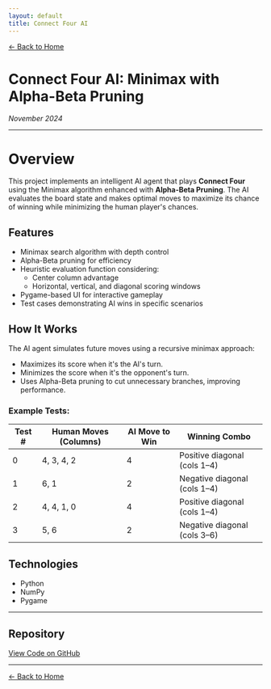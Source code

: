```yaml
---
layout: default
title: Connect Four AI
---
```


[← Back to Home](../index.html)

# Connect Four AI: Minimax with Alpha-Beta Pruning
*November 2024*

---
# Overview

This project implements an intelligent AI agent that plays **Connect Four** using the Minimax algorithm enhanced with **Alpha-Beta Pruning**. The AI evaluates the board state and makes optimal moves to maximize its chance of winning while minimizing the human player's chances.

## Features
- Minimax search algorithm with depth control
- Alpha-Beta pruning for efficiency
- Heuristic evaluation function considering:
  - Center column advantage
  - Horizontal, vertical, and diagonal scoring windows
- Pygame-based UI for interactive gameplay
- Test cases demonstrating AI wins in specific scenarios

## How It Works
The AI agent simulates future moves using a recursive minimax approach:
- Maximizes its score when it's the AI's turn.
- Minimizes the score when it's the opponent's turn.
- Uses Alpha-Beta pruning to cut unnecessary branches, improving performance.

### Example Tests:
| Test # | Human Moves (Columns) | AI Move to Win | Winning Combo |
|-------|----------------------|--------------|----------------------------|
| 0     | 4, 3, 4, 2            | 4            | Positive diagonal (cols 1–4) |
| 1     | 6, 1                  | 2            | Negative diagonal (cols 1–4) |
| 2     | 4, 4, 1, 0            | 4            | Positive diagonal (cols 1–4) |
| 3     | 5, 6                  | 2            | Negative diagonal (cols 3–6) |

## Technologies
- Python
- NumPy
- Pygame

---

## Repository
[View Code on GitHub](https://github.com/will51mps0n/maze_solver_ai)

---

[← Back to Home](../index.html)